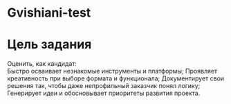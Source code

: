 # Gvishiani-test
# Цель задания
Оценить, как кандидат:  
Быстро осваивает незнакомые инструменты и платформы; 
Проявляет креативность при выборе формата и функционала; 
Документирует свои решения так, чтобы даже непрофильный заказчик понял логику; 
Генерирует идеи и обосновывает приоритеты развития проекта.
